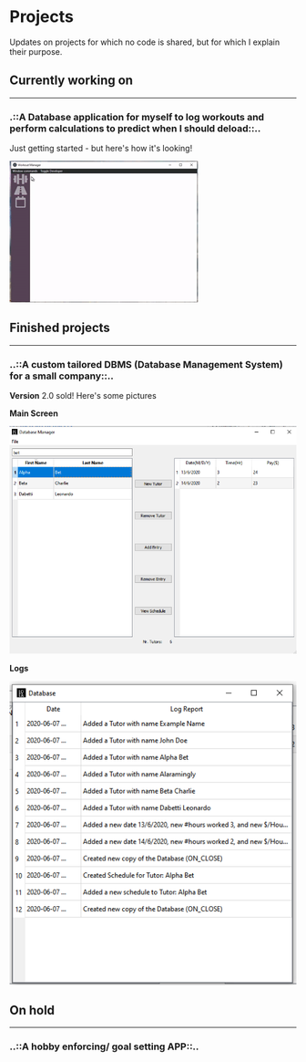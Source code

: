 # Projects
Updates on projects for which no code is shared, but for which I explain their purpose.

## Currently working on 
___

### .::A Database application for myself to log workouts and perform calculations to predict when I should deload::..

Just getting started - but here's how it's looking!

![Demo](Workout_InProgress.gif)



## Finished projects
___

### ..::A custom tailored DBMS (Database Management System) for a small company::..

  **Version** 2.0 sold! Here's some pictures

  **Main Screen**
  
  ![Main Window](DBMS_mainscreen.png)

  **Logs**
  
  ![Logs](DBMS_Logs.png)
        
        
        
## On hold
___
### ..::A hobby enforcing/ goal setting APP::..
